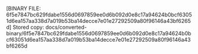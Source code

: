 [BINARY FILE: 6f5e7847bc629fdabe1556d0697859ee0d6b092d0e8c17a94624b0bcf63051d6ea157aa338d7a019b53ba14decce7e01e27292509a80f96146a43bf6265d]
Stored copy: docs/converted-binary/6f5e7847bc629fdabe1556d0697859ee0d6b092d0e8c17a94624b0bcf63051d6ea157aa338d7a019b53ba14decce7e01e27292509a80f96146a43bf6265d
